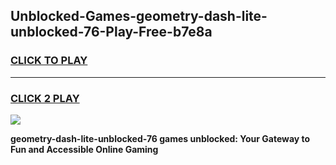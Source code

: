 
## Unblocked-Games-geometry-dash-lite-unblocked-76-Play-Free-b7e8a
<h3>
<a href="https://premium76.site?title=geometry-dash-lite-unblocked-76&ref=19M">CLICK TO PLAY</a></h3>
<hr>

<h3>
<a href="https://premium76.site?title=geometry-dash-lite-unblocked-76&ref=19M">CLICK 2 PLAY</a>
  
</h3>

<a href="https://premium76.site?title=geometry-dash-lite-unblocked-76&ref=19M"><img src="https://clearcache.store/games.png"></a>


**geometry-dash-lite-unblocked-76 games unblocked: Your Gateway to Fun and Accessible Online Gaming**
